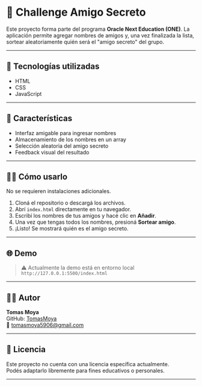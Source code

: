 # 🎁 Challenge Amigo Secreto

Este proyecto forma parte del programa **Oracle Next Education (ONE)**. 
La aplicación permite agregar nombres de amigos y, una vez finalizada la lista, sortear aleatoriamente quién será el "amigo secreto" del grupo.

---

## 🚀 Tecnologías utilizadas

- HTML
- CSS
- JavaScript

---

## 🎯 Características

- Interfaz amigable para ingresar nombres
- Almacenamiento de los nombres en un array
- Selección aleatoria del amigo secreto
- Feedback visual del resultado

---

## 🧑‍💻 Cómo usarlo

No se requieren instalaciones adicionales.

1. Cloná el repositorio o descargá los archivos.
2. Abrí `index.html` directamente en tu navegador.
3. Escribí los nombres de tus amigos y hacé clic en **Añadir**.
4. Una vez que tengas todos los nombres, presioná **Sortear amigo**.
5. ¡Listo! Se mostrará quién es el amigo secreto.

---

## 🌐 Demo

> ⚠️ Actualmente la demo está en entorno local  
`http://127.0.0.1:5500/index.html`

---

## 👨‍💻 Autor

**Tomas Moya**  
GitHub: [TomasMoya](https://github.com/TomasMoya)  
📧 tomasmoya5906@gmail.com

---

## 📝 Licencia

Este proyecto no cuenta con una licencia específica actualmente.  
Podés adaptarlo libremente para fines educativos o personales.

---




